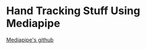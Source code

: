 # Hand Tracking Stuff Using Mediapipe

<a href="https://github.com/google/mediapipe">Mediapipe's github</a>